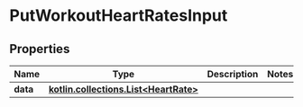 
# PutWorkoutHeartRatesInput

## Properties
Name | Type | Description | Notes
------------ | ------------- | ------------- | -------------
**data** | [**kotlin.collections.List&lt;HeartRate&gt;**](HeartRate.md) |  | 




